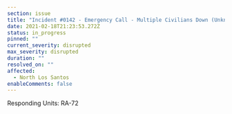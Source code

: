 ```yaml
---
section: issue
title: "Incident #0142 - Emergency Call - Multiple Civilians Down (Unknown Causes)"
date: 2021-02-18T21:23:53.272Z
status: in_progress
pinned: ""
current_severity: disrupted
max_severity: disrupted
duration: ""
resolved_on: ""
affected:
  - North Los Santos
enableComments: false
---
```

Responding Units: RA-72